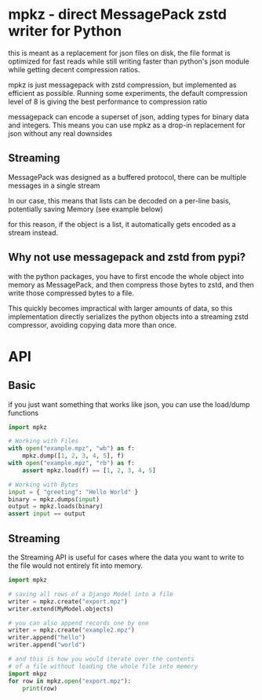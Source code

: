 # mpkz - direct MessagePack zstd writer for Python

this is meant as a replacement for json files on disk, the file format is optimized for fast reads
while still writing faster than python's json module while getting decent compression ratios.

mpkz is just messagepack with zstd compression, but implemented as efficient as possible.
Running some experiments, the default compression level of 8 is giving the best performance to compression ratio

messagepack can encode a superset of json, adding types for binary data and integers.
This means you can use mpkz as a drop-in replacement for json without any real downsides

## Streaming

MessagePack was designed as a buffered protocol, there can be multiple messages in a single stream

In our case, this means that lists can be decoded on a per-line basis, potentially saving Memory (see example below)

for this reason, if the object is a list, it automatically gets encoded as a stream instead.

## Why not use messagepack and zstd from pypi?

with the python packages, you have to first encode the whole object into memory as MessagePack,
and then compress those bytes to zstd, and then write those compressed bytes to a file.

This quickly becomes impractical with larger amounts of data, so this implementation directly
serializes the python objects into a streaming zstd compressor, avoiding copying data more than once.

# API

## Basic

if you just want something that works like json, you can use the load/dump functions

```python
import mpkz

# Working with Files
with open("example.mpz", "wb") as f:
    mpkz.dump([1, 2, 3, 4, 5], f)
with open("example.mpz", "rb") as f:
    assert mpkz.load(f) == [1, 2, 3, 4, 5]

# Working with Bytes
input = { "greeting": "Hello World" }
binary = mpkz.dumps(input)
output = mpkz.loads(binary)
assert input == output
```

## Streaming

the Streaming API is useful for cases where the data you want to write to the file would not entirely fit into memory.

```python
import mpkz

# saving all rows of a Django Model into a file
writer = mpkz.create("export.mpz")
writer.extend(MyModel.objects)

# you can also append records one by one
writer = mpkz.create("example2.mpz")
writer.append("hello")
writer.append("world")

# and this is how you would iterate over the contents
# of a file without loading the whole file into memory
import mkpz
for row in mpkz.open("export.mpz"):
    print(row)
```
